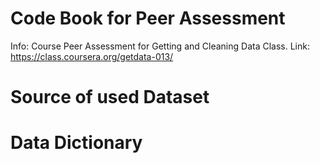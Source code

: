 Code Book for Peer Assessment
=============================

Info: Course Peer Assessment for Getting and Cleaning Data Class.
Link: https://class.coursera.org/getdata-013/

# Source of used Dataset

# Data Dictionary

